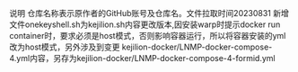 说明
仓库名称表示原作者的GitHub账号及仓库名。文件拉取时间20230831
新增文件onekeyshell.sh为kejilion.sh内容更改版本,因安装warp时提示docker run container时，要求必须是host模式，否则影响容器运行，所以将容器安装的yml改为host模式，另外涉及到变更 kejilion-docker/LNMP-docker-compose-4.yml内容，另存为kejilion-docker/LNMP-docker-compose-4-formid.yml

